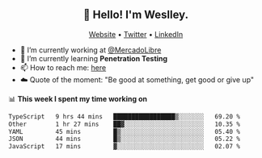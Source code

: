 <h2 align="center">👋 Hello! I'm Weslley.</h2>
<p align="center">
  <a href="http://weslleyneri.com.br">Website</a> •
  <a href="https://twitter.com/Weslley_Neri">Twitter</a> •
  <a href="https://www.linkedin.com/in/weslley-neri-3658908b">LinkedIn</a>
</p>


- 🔭 I’m currently working at [@MercadoLibre](https://github.com/mercadolibre)
- 🌱 I’m currently learning **Penetration Testing**
- 📫 How to reach me: [here](mailto:weslley39@gmail.com)
- ☁️ Quote of the moment: "Be good at something, get good or give up"

📊 **This week I spent my time working on**
<!--START_SECTION:waka-->

```txt
TypeScript   9 hrs 44 mins   █████████████████▒░░░░░░░   69.20 %
Other        1 hr 27 mins    ██▓░░░░░░░░░░░░░░░░░░░░░░   10.35 %
YAML         45 mins         █▒░░░░░░░░░░░░░░░░░░░░░░░   05.40 %
JSON         44 mins         █▒░░░░░░░░░░░░░░░░░░░░░░░   05.22 %
JavaScript   17 mins         ▓░░░░░░░░░░░░░░░░░░░░░░░░   02.07 %
```

<!--END_SECTION:waka-->

<!-- Inspired by https://github.com/gruselhaus/gruselhaus -->